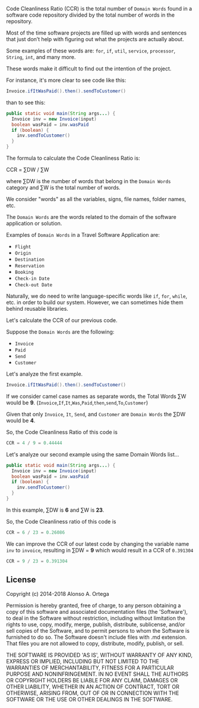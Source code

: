 

Code Cleanliness Ratio (CCR) is the total number of `Domain Words` found in a 
software code repository divided by the total number of words
in the repository.

Most of the time software projects are filled up with words and sentences that just 
don’t help with figuring out what the projects are actually about.

Some examples of these words are: `for`, `if`, `util`, `service`,
`processor`, `String`, `int`, and many more.

These words make it difficult to find out the intention of the project.

For instance, it's more clear to see code like this:

```java
Invoice.ifItWasPaid().then().sendToCustomer()
```

than to see this:

```java
public static void main(String args...) {
  Invoice inv = new Invoice(input)
  boolean wasPaid = inv.wasPaid
  if (boolean) {
    inv.sendToCustomer()
  }
}
```

The formula to calculate the Code Cleanliness Ratio is:


CCR = &#x2211;DW / &#x2211;W


where &#x2211;DW is the number of words that belong in the `Domain Words`
category and &#x2211;W is the total number of words.

We consider "words" as all the variables, signs,
file names, folder names, etc.

The `Domain Words` are the words related to the domain of the
software application or solution.

Examples of `Domain Words` in a Travel Software Application are:

* `Flight`
* `Origin`
* `Destination`
* `Reservation`
* `Booking`
* `Check-in Date`
* `Check-out Date`

Naturally, we do need to write language-specific words like `if`, `for`, `while`, etc. in order
to build our system. However, we can sometimes hide them behind reusable libraries.

Let's calculate the CCR of our previous code. 

Suppose the `Domain Words` are the following:

* `Invoice`
* `Paid`
* `Send`
* `Customer`

Let's analyze the first example.

```java
Invoice.ifItWasPaid().then().sendToCustomer()
```

If we consider camel case names as separate words, the Total Words &#x2211;W 
would be <b>9</b>. (`Invoice`,`If`,`It`,`Was`,`Paid`,`then`,`send`,`To`,`Customer`) 

Given that only `Invoice`, `It`, `Send`, and `Customer` are
`Domain Words` the &#x2211;DW would be <b>4</b>.

So, the Code Cleanliness Ratio of this code is

```javascript
CCR = 4 / 9 = 0.44444
```

Let's analyze our second example using the same Domain Words list...


```java
public static void main(String args...) {
  Invoice inv = new Invoice(input)
  boolean wasPaid = inv.wasPaid
  if (boolean) {
    inv.sendToCustomer()
  }
}
```

In this example, &#x2211;DW is <b>6</b> and &#x2211;W is <b>23</b>.

So, the Code Cleanliness ratio of this code is

```javascript
CCR = 6 / 23 = 0.26086
```

We can improve the CCR of our latest code by changing the 
variable name `inv` to `invoice`, resulting in &#x2211;DW = <b>9</b> 
which would result in a CCR of `0.391304`

```javascript
CCR = 9 / 23 = 0.391304
```

## License

Copyright (c) 2014-2018 Alonso A. Ortega

Permission is hereby granted, free of charge, to any person obtaining a copy
of this software and associated documentation files (the 'Software'), to deal
in the Software without restriction, including without limitation the rights
to use, copy, modify, merge, publish, distribute, sublicense, and/or sell
copies of the Software, and to permit persons to whom the Software is
furnished to do so. The Software doesn't include files with .md extension.
That files you are not allowed to copy, distribute, modify, publish, or sell.

THE SOFTWARE IS PROVIDED 'AS IS', WITHOUT WARRANTY OF ANY KIND, EXPRESS OR
IMPLIED, INCLUDING BUT NOT LIMITED TO THE WARRANTIES OF MERCHANTABILITY,
FITNESS FOR A PARTICULAR PURPOSE AND NONINFRINGEMENT. IN NO EVENT SHALL THE
AUTHORS OR COPYRIGHT HOLDERS BE LIABLE FOR ANY CLAIM, DAMAGES OR OTHER
LIABILITY, WHETHER IN AN ACTION OF CONTRACT, TORT OR OTHERWISE, ARISING FROM,
OUT OF OR IN CONNECTION WITH THE SOFTWARE OR THE USE OR OTHER DEALINGS IN THE
SOFTWARE.
